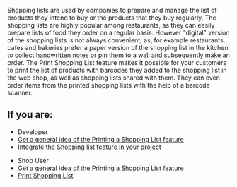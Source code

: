Shopping lists are used by companies to prepare and manage the list of products they intend to buy or the products that they buy regularly. The shopping lists are highly popular among restaurants, as they can easily prepare lists of food they order on a regular basis. However "digital" version of the shopping lists is not always convenient, as, for example restaurants, cafes and bakeries prefer a paper version of the shopping list in the kitchen to collect handwritten notes or pin them to a wall and subsequently make an order. The Print Shopping List feature makes it possible for your customers to print the list of products with barcodes they added to the shopping list in the web shop, as well as shopping lists shared with them. They can even order items from the printed shopping lists with the help of a barcode scanner.

## If you are:

<div class="mr-container">
    <div class="mr-list-container">
        <!-- col1 -->
        <div class="mr-col">
            <ul class="mr-list mr-list-green">
                <li class="mr-title">Developer</li>
                <li><a href="https://documentation.spryker.com/docs/printing-shopping-list-overview" class="mr-link">Get a general idea of the Printing a Shopping List feature</a></li>
                <li><a href="https://documentation.spryker.com/docs/shopping-lists-feature-integration-201907" class="mr-link">Integrate the Shopping list feature in your project</a></li>
            </ul>
        </div>
        <div class="mr-col">
            <ul class="mr-list mr-list-red">
                <li class="mr-title">Shop User</li>
                <li><a href="https://documentation.spryker.com/docs/printing-shopping-list-overview" class="mr-link">Get a general idea of the Printing a Shopping List feature</a></li>
                <li><a href="https://documentation.spryker.com/docs/shopping-lists-shop-guide#printing-shopping-lists" class="mr-link">Print Shopping List</a></li>
            </ul>
        </div>
    </div>
</div>